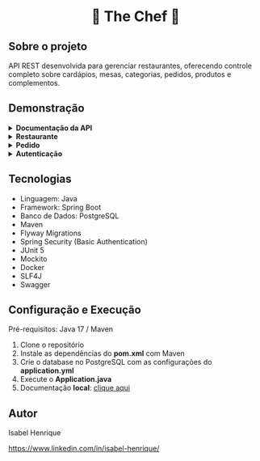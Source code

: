 <h1 align="center">
  🍔 The Chef 🍔
</h1>

## Sobre o projeto

API REST desenvolvida para gerenciar restaurantes, oferecendo controle completo sobre cardápios, mesas, categorias, pedidos, produtos e complementos.

## Demonstração

<details>
    <summary><b>Documentação da API</b></summary>
    <img src="./assets/doc-1.png" alt="Documentation">
    <img src="./assets/doc-2.png" alt="Documentation">
    <img src="./assets/doc-3.png" alt="Documentation">
</details>
<details>
    <summary><b>Restaurante</b></summary>
    <img src="./assets/restaurant.png" alt="Restaurante">
</details>
<details>
    <summary><b>Pedido</b></summary>
    <img src="./assets/orders.png" alt="Pedido">
</details>
<details>
    <summary><b>Autenticação</b></summary>
    <img src="./assets/auth.png" alt="Autenticação">
</details>

## Tecnologias
- Linguagem: Java
- Framework: Spring Boot
- Banco de Dados: PostgreSQL
- Maven
- Flyway Migrations
- Spring Security (Basic Authentication)
- JUnit 5
- Mockito
- Docker
- SLF4J
- Swagger

## Configuração e Execução

Pré-requisitos: Java 17 / Maven
1. Clone o repositório
2. Instale as dependências do **pom.xml** com Maven
3. Crie o database no PostgreSQL com as configurações do **application.yml**
4. Execute o **Application.java**
5. Documentação **local**: [clique aqui](http://localhost:8080/swagger-ui/index.html)

## Autor
Isabel Henrique

https://www.linkedin.com/in/isabel-henrique/